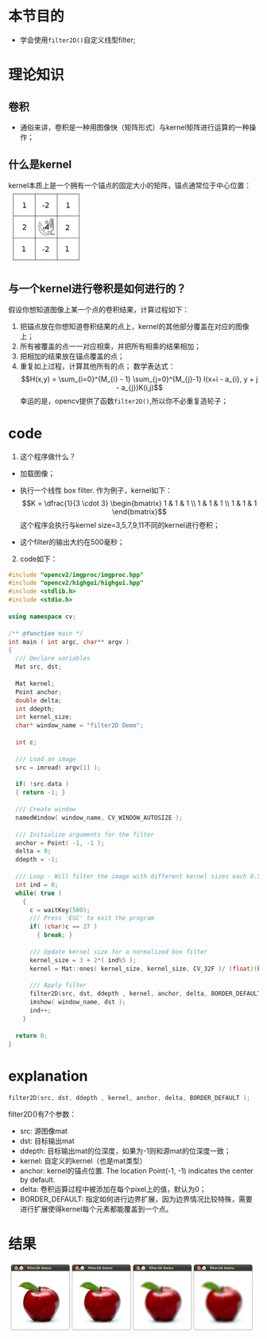 # 本节目的
* 学会使用`filter2D()`自定义线型filter;
# 理论知识
## 卷积
* 通俗来讲，卷积是一种用图像快（矩阵形式）与kernel矩阵进行运算的一种操作；
## 什么是kernel
kernel本质上是一个拥有一个锚点的固定大小的矩阵，锚点通常位于中心位置：
![](./kernel.png)
## 与一个kernel进行卷积是如何进行的？

假设你想知道图像上某一个点的卷积结果，计算过程如下：
1. 把锚点放在你想知道卷积结果的点上，kernel的其他部分覆盖在对应的图像上；
2. 所有被覆盖的点一一对应相乘，并把所有相乘的结果相加；
3. 把相加的结果放在锚点覆盖的点；
4. 重复如上过程，计算其他所有的点；
数学表达式：
$$H(x,y) = \sum_{i=0}^{M_{i} - 1} \sum_{j=0}^{M_{j}-1} I(x+i - a_{i}, y + j - a_{j})K(i,j)$$
幸运的是，opencv提供了函数`filter2D()`,所以你不必重复造轮子；
# code
1. 这个程序做什么？
* 加载图像；
* 执行一个线性 box filter. 作为例子，kernel如下：
$$K = \dfrac{1}{3 \cdot 3} \begin{bmatrix}
1 & 1 & 1 \\ 
1 & 1 & 1 \\
1 & 1 & 1 
\end{bmatrix}$$
这个程序会执行与kernel size=3,5,7,9,11不同的kernel进行卷积；

* 这个filter的输出大约在500毫秒；
2. code如下：

```c++
#include "opencv2/imgproc/imgproc.hpp"
#include "opencv2/highgui/highgui.hpp"
#include <stdlib.h>
#include <stdio.h>

using namespace cv;

/** @function main */
int main ( int argc, char** argv )
{
  /// Declare variables
  Mat src, dst;

  Mat kernel;
  Point anchor;
  double delta;
  int ddepth;
  int kernel_size;
  char* window_name = "filter2D Demo";

  int c;

  /// Load an image
  src = imread( argv[1] );

  if( !src.data )
  { return -1; }

  /// Create window
  namedWindow( window_name, CV_WINDOW_AUTOSIZE );

  /// Initialize arguments for the filter
  anchor = Point( -1, -1 );
  delta = 0;
  ddepth = -1;

  /// Loop - Will filter the image with different kernel sizes each 0.5 seconds
  int ind = 0;
  while( true )
    {
      c = waitKey(500);
      /// Press 'ESC' to exit the program
      if( (char)c == 27 )
        { break; }

      /// Update kernel size for a normalized box filter
      kernel_size = 3 + 2*( ind%5 );
      kernel = Mat::ones( kernel_size, kernel_size, CV_32F )/ (float)(kernel_size*kernel_size);

      /// Apply filter
      filter2D(src, dst, ddepth , kernel, anchor, delta, BORDER_DEFAULT );
      imshow( window_name, dst );
      ind++;
    }

  return 0;
}
```
# explanation
```c++
filter2D(src, dst, ddepth , kernel, anchor, delta, BORDER_DEFAULT );
```
filter2D()有7个参数：

* src: 源图像mat
* dst: 目标输出mat
* ddepth: 目标输出mat的位深度，如果为-1则和源mat的位深度一致；
* kernel: 自定义的kernel（也是mat类型）
* anchor: kernel的锚点位置. The location Point(-1, -1) indicates the center by default.
* delta: 卷积运算过程中被添加在每个pixel上的值，默认为0；
* BORDER_DEFAULT: 指定如何进行边界扩展，因为边界情况比较特殊，需要进行扩展使得kernel每个元素都能覆盖到一个点。
# 结果
![](./linear_result.png)
